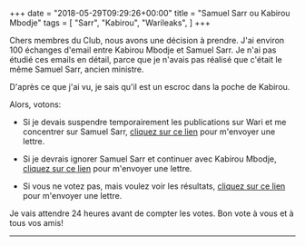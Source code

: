 +++
date = "2018-05-29T09:29:26+00:00"
title = "Samuel Sarr ou Kabirou Mbodje"
tags = [
    "Sarr",
    "Kabirou",
    "Warileaks",
]
+++

Chers membres du Club, nous avons une décision à prendre. J'ai environ 100 échanges d'email entre Kabirou Mbodje et Samuel Sarr. Je n'ai pas étudié ces emails en détail, parce que je n'avais pas réalisé que c'était le même Samuel Sarr, ancien ministre.

D'après ce que j'ai vu, je sais qu'il est un escroc dans la poche de Kabirou.

Alors, votons:

<!--more-->

- Si je devais suspendre temporairement les publications sur Wari et me concentrer sur Samuel Sarr, <a href="mailto:info@warileaks.com?Subject=Voting&body=Pour%20SSarr">cliquez sur ce lien</a> pour m'envoyer une lettre.

- Si je devrais ignorer Samuel Sarr et continuer avec Kabirou Mbodje, <a href="mailto:info@warileaks.com?Subject=Voting&body=Pour%20Kabirou">cliquez sur ce lien</a> pour m'envoyer une lettre.

- Si vous ne votez pas, mais voulez voir les résultats, <a href="mailto:info@warileaks.com?Subject=Voting&body=montrez%20resultats">cliquez sur ce lien</a> pour m'envoyer une lettre.

Je vais attendre 24 heures avant de compter les votes. Bon vote à vous et à tous vos amis!


<hr>
